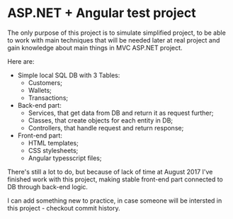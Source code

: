 # ASP&#46;NET + Angular test project

The only purpose of this project is to simulate simplified project, to be able to work with main techniques that will be needed later at real project and gain knowledge about main things in MVC ASP&#46;NET project.

Here are:
 - Simple local SQL DB with 3 Tables:
   - Customers;
   - Wallets;
   - Transactions;
 - Back-end part:
   - Services, that get data from DB and return it as request further;
   - Classes, that create objects for each entity in DB;
   - Controllers, that handle request and return response;
 - Front-end part:
   - HTML templates;
   - CSS stylesheets;
   - Angular typesscript files;

There's still a lot to do, but because of lack of time at August 2017 I've finished work with this project, making stable front-end part connected to DB through back-end logic.

I can add something new to practice, in case someone will be intersted in this project - checkout commit history.
